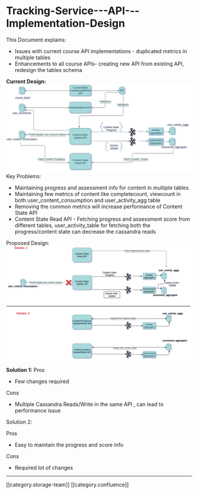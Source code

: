 # Tracking-Service---API---Implementation-Design

This Document explains:

* Issues with current course API implementations - duplicated metrics in multiple tables
* Enhancements to all course APIs- creating new API from existing API, redesign the tables schema

**Current Design:** ![](../../../../Design/FullExport/images/storage/TrackingService-CurrentDesign.jpg)Key Problems:

* Maintaining progress and assessment info for content in multiple tables
* Maintaining few metrics of content like completecount, viewcount in both user\_content\_consumption and user\_activity\_agg table
* Removing the common metrics will increase performance of Content State API
* Content State Read API - Fetching progress and assessment score from different tables, user\_activity\_table for fetching both the progress/content state can decrease the cassandra reads

Proposed Design:![](../../../../Design/FullExport/images/storage/Solutions.png)

**Solution 1:** Pros

* Few changes required

Cons

* Multiple Cassandra Reads/Write in the same API , can lead to performance issue

Solution 2:

Pros

* Easy to maintain the progress and score info

Cons

* Required lot of changes

***

\[\[category.storage-team]] \[\[category.confluence]]
